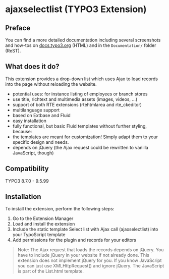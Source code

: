 # ajaxselectlist (TYPO3 Extension)

## Preface

You can find a more detailed documentation including several screenshots and how-tos on [docs.typo3.org](https://docs.typo3.org/p/sebkln/ajaxselectlist/master/en-us/) (HTML) and in the `Documentation/` folder (ReST).


## What does it do?

This extension provides a drop-down list which uses Ajax to load records into the page without reloading the website.

* potential uses: for instance listing of employees or branch stores
* use title, richtext and multimedia assets (images, videos, ...)
* support of both RTE extensions (rtehtmlarea and rte_ckeditor)
* multilanguage support
* based on Extbase and Fluid
* easy installation
* fully functional, but basic Fluid templates without further styling, because:
* the templates are meant for customization! Simply adapt them to your specific design and needs.
* depends on jQuery (the Ajax request could be rewritten to vanilla JavaScript, though)


## Compatibility

TYPO3 8.7.0 - 9.5.99


## Installation

To install the extension, perform the following steps:
   
1. Go to the Extension Manager
2. Load and install the extension
3. Include the static template Select list with Ajax call (ajaxselectlist) into your TypoScript template
4. Add permissions for the plugin and records for your editors

> Note: The Ajax request that loads the records depends on jQuery. You have to include jQuery in your website if not already done. This extension does not implement jQuery for you.
> If you know JavaScript you can just use XMLHttpRequest() and ignore jQuery. The JavaScript is part of the List.html template.
